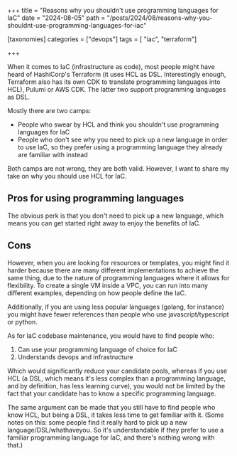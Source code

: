 +++
title = "Reasons why you shouldn't use programming languages for IaC"
date = "2024-08-05"
path = "/posts/2024/08/reasons-why-you-shouldnt-use-programming-languages-for-iac"

[taxonomies]
categories = ["devops"]
tags = [ "iac", "terraform"]

+++

When it comes to IaC (infrastructure as code), most people might have heard of HashiCorp's Terraform (it uses HCL as DSL. Interestingly enough, Terraform also has its own CDK to translate programming languages into HCL), Pulumi or AWS CDK. The latter two support programming languages as DSL.

Mostly there are two camps:

- People who swear by HCL and think you shouldn't use programming languages for IaC
- People who don't see why you need to pick up a new language in order to use IaC, so they prefer using a programming language they already are familiar with instead

Both camps are not wrong, they are both valid. However, I want to share my take on why you should use HCL for IaC.

## Pros for using programming languages

The obvious perk is that you don't need to pick up a new language, which means you can get started right away to enjoy the benefits of IaC.

## Cons

However, when you are looking for resources or templates, you might find it harder because there are many different implementations to achieve the same thing, due to the nature of programming languages where it allows for flexibility. To create a single VM inside a VPC, you can run into many different examples, depending on how people define the IaC.

Additionally, if you are using less popular languages (golang, for instance) you might have fewer references than people who use javascript/typescript or python.

As for IaC codebase maintenance, you would have to find people who:

1. Can use your programming language of choice for IaC
2. Understands devops and infrastructure

Which would significantly reduce your candidate pools, whereas if you use HCL (a DSL, which means it's less complex than a programming language, and by definition, has less learning curve), you would not be limited by the fact that your candidate has to know a specific programming language.

The same argument can be made that you still have to find people who know HCL, but being a DSL, it takes less time to get familiar with it. (Some notes on this: some people find it really hard to pick up a new language/DSL/whathaveyou. So it's understandable if they prefer to use a familiar programming language for IaC, and there's nothing wrong with that.)
